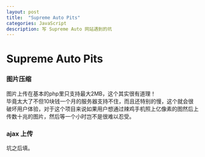 ```yaml
---
layout: post
title:  "Supreme Auto Pits"
categories: JavaScript
description: 写 Supreme Auto 网站遇到的坑
---
```


# Supreme Auto Pits

### 图片压缩

图片上传在基本的php里只支持最大2MB，这个其实很有道理！  
毕竟太大了不但10块钱一个月的服务器支持不住，而且还特别的慢，这个就会很破坏用户体验，对于这个项目来说如果用户想通过辣鸡手机照上亿像素的图然后上传数十兆的图片，然后等一个小时岂不是很难以忍受。

### ajax 上传

坑之后填。

